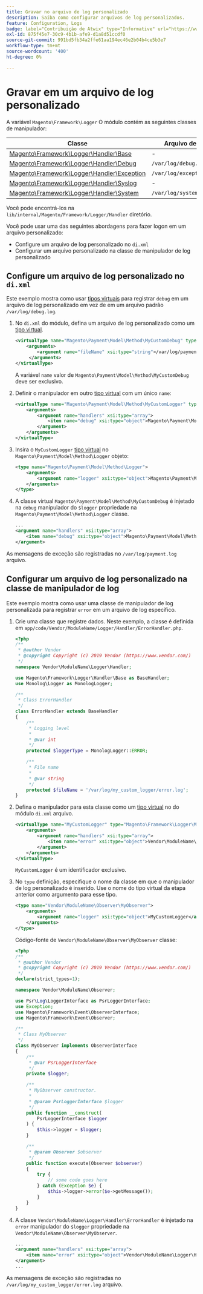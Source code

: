 ```yaml
---
title: Gravar no arquivo de log personalizado
description: Saiba como configurar arquivos de log personalizados.
feature: Configuration, Logs
badge: label="Contribuição de Atwix" type="Informative" url="https://www.atwix.com/" tooltip="Atwix"
exl-id: 875f45e7-30c9-4b1b-afe9-d1a8d51ccdf0
source-git-commit: 991bd5fb34a2ffe61aa194ec46e2b04b4ce5b3e7
workflow-type: tm+mt
source-wordcount: '400'
ht-degree: 0%

---
```


# Gravar em um arquivo de log personalizado

A variável `Magento\Framework\Logger` O módulo contém as seguintes classes de manipulador:

| Classe | Arquivo de log |
| ----- | -------- |
| [Magento\Framework\Logger\Handler\Base][base] | - |
| [Magento\Framework\Logger\Handler\Debug][debug] | `/var/log/debug.log` |
| [Magento\Framework\Logger\Handler\Exception][exception] | `/var/log/exception.log` |
| [Magento\Framework\Logger\Handler\Syslog][syslog] | - |
| [Magento\Framework\Logger\Handler\System][system] | `/var/log/system.log` |

Você pode encontrá-los na `lib/internal/Magento/Framework/Logger/Handler` diretório.

Você pode usar uma das seguintes abordagens para fazer logon em um arquivo personalizado:

- Configure um arquivo de log personalizado no `di.xml`
- Configurar um arquivo personalizado na classe de manipulador de log personalizado

## Configure um arquivo de log personalizado no `di.xml`

Este exemplo mostra como usar [tipos virtuais](https://developer.adobe.com/commerce/php/development/build/dependency-injection-file/#virtual-types) para registrar `debug` em um arquivo de log personalizado em vez de em um arquivo padrão `/var/log/debug.log`.

1. No `di.xml` do módulo, defina um arquivo de log personalizado como um [tipo virtual](https://developer.adobe.com/commerce/php/development/build/dependency-injection-file/#virtual-types).

   ```xml
   <virtualType name="Magento\Payment\Model\Method\MyCustomDebug" type="Magento\Framework\Logger\Handler\Base">
       <arguments>
           <argument name="fileName" xsi:type="string">/var/log/payment.log</argument>
        </arguments>
   </virtualType>
   ```

   A variável `name` valor de `Magento\Payment\Model\Method\MyCustomDebug` deve ser exclusivo.

1. Definir o manipulador em outro [tipo virtual](https://developer.adobe.com/commerce/php/development/build/dependency-injection-file/#virtual-types) com um único `name`:

   ```xml
   <virtualType name="Magento\Payment\Model\Method\MyCustomLogger" type="Magento\Framework\Logger\Monolog">
       <arguments>
           <argument name="handlers" xsi:type="array">
               <item name="debug" xsi:type="object">Magento\Payment\Model\Method\MyCustomDebug</item>
           </argument>
       </arguments>
   </virtualType>
   ```

1. Insira o `MyCustomLogger` [tipo virtual](https://developer.adobe.com/commerce/php/development/build/dependency-injection-file/#virtual-types) no `Magento\Payment\Model\Method\Logger` objeto:

   ```xml
   <type name="Magento\Payment\Model\Method\Logger">
       <arguments>
           <argument name="logger" xsi:type="object">Magento\Payment\Model\Method\MyCustomLogger</argument>
       </arguments>
   </type>
   ```

1. A classe virtual `Magento\Payment\Model\Method\MyCustomDebug` é injetado na `debug` manipulador do `$logger` propriedade na `Magento\Payment\Model\Method\Logger` classe.

   ```xml
   ...
   <argument name="handlers" xsi:type="array">
       <item name="debug" xsi:type="object">Magento\Payment\Model\Method\MyCustomDebug</item>
   </argument>
   ```

As mensagens de exceção são registradas no `/var/log/payment.log` arquivo.

## Configurar um arquivo de log personalizado na classe de manipulador de log

Este exemplo mostra como usar uma classe de manipulador de log personalizada para registrar `error` em um arquivo de log específico.

1. Crie uma classe que registre dados. Neste exemplo, a classe é definida em `app/code/Vendor/ModuleName/Logger/Handler/ErrorHandler.php`.

   ```php
   <?php
   /**
    * @author Vendor
    * @copyright Copyright (c) 2019 Vendor (https://www.vendor.com/)
    */
   namespace Vendor\ModuleName\Logger\Handler;
   
   use Magento\Framework\Logger\Handler\Base as BaseHandler;
   use Monolog\Logger as MonologLogger;
   
   /**
    * Class ErrorHandler
    */
   class ErrorHandler extends BaseHandler
   {
       /**
        * Logging level
        *
        * @var int
        */
       protected $loggerType = MonologLogger::ERROR;
   
       /**
        * File name
        *
        * @var string
        */
       protected $fileName = '/var/log/my_custom_logger/error.log';
   }
   ```

1. Defina o manipulador para esta classe como um [tipo virtual](https://developer.adobe.com/commerce/php/development/build/dependency-injection-file/#virtual-types) no do módulo `di.xml` arquivo.

   ```xml
   <virtualType name="MyCustomLogger" type="Magento\Framework\Logger\Monolog">
       <arguments>
           <argument name="handlers" xsi:type="array">
               <item name="error" xsi:type="object">Vendor\ModuleName\Logger\Handler\ErrorHandler</item>
           </argument>
       </arguments>
   </virtualType>
   ```

   `MyCustomLogger` é um identificador exclusivo.

1. No `type` definição, especifique o nome da classe em que o manipulador de log personalizado é inserido. Use o nome do tipo virtual da etapa anterior como argumento para esse tipo.

   ```xml
   <type name="Vendor\ModuleName\Observer\MyObserver">
       <arguments>
           <argument name="logger" xsi:type="object">MyCustomLogger</argument>
       </arguments>
   </type>
   ```

   Código-fonte de `Vendor\ModuleName\Observer\MyObserver` classe:

   ```php
   <?php
   /**
    * @author Vendor
    * @copyright Copyright (c) 2019 Vendor (https://www.vendor.com/)
    */
   declare(strict_types=1);
   
   namespace Vendor\ModuleName\Observer;
   
   use Psr\Log\LoggerInterface as PsrLoggerInterface;
   use Exception;
   use Magento\Framework\Event\ObserverInterface;
   use Magento\Framework\Event\Observer;
   
   /**
    * Class MyObserver
    */
   class MyObserver implements ObserverInterface
   {
       /**
        * @var PsrLoggerInterface
        */
       private $logger;
   
       /**
        * MyObserver constructor.
        *
        * @param PsrLoggerInterface $logger
        */
       public function __construct(
           PsrLoggerInterface $logger
       ) {
           $this->logger = $logger;
       }
   
       /**
        * @param Observer $observer
        */
       public function execute(Observer $observer)
       {
           try {
               // some code goes here
           } catch (Exception $e) {
               $this->logger->error($e->getMessage());
           }
       }
   }
   ```

1. A classe `Vendor\ModuleName\Logger\Handler\ErrorHandler` é injetado na `error` manipulador do `$logger` propriedade na `Vendor\ModuleName\Observer\MyObserver`.

   ```xml
   ...
   <argument name="handlers" xsi:type="array">
       <item name="error" xsi:type="object">Vendor\ModuleName\Logger\Handler\ErrorHandler</item>
   </argument>
   ...
   ```

As mensagens de exceção são registradas no `/var/log/my_custom_logger/error.log` arquivo.

<!-- link definitions -->

[base]: https://github.com/magento/magento2/blob/2.4/lib/internal/Magento/Framework/Logger/Handler/Base.php
[debug]: https://github.com/magento/magento2/blob/2.4/lib/internal/Magento/Framework/Logger/Handler/Debug.php
[exception]: https://github.com/magento/magento2/blob/2.4/lib/internal/Magento/Framework/Logger/Handler/Exception.php
[syslog]: https://github.com/magento/magento2/blob/2.4/lib/internal/Magento/Framework/Logger/Handler/Syslog.php
[system]: https://github.com/magento/magento2/blob/2.4/lib/internal/Magento/Framework/Logger/Handler/System.php
